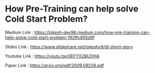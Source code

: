 # How Pre-Training can help solve Cold Start Problem?



Medium Link : https://lokesh-dev96.medium.com/how-pre-training-can-help-solve-cold-start-problem-f92ffc855d9f

Slides Link : https://www.slideshare.net/lokeshv9/dl-short-story

Youtube Link : https://youtu.be/0EFYX2BUOHA








Paper Link : https://arxiv.org/pdf/2009.09226.pdf

